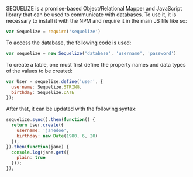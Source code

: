 SEQUELIZE is a promise-based Object/Relational Mapper and JavaScript library that can be used to communicate with databases. To use it, it is necessary to install it with the NPM and require it in the main JS file like so:
```js
var Sequelize = require('sequelize')
```
To access the database, the following code is used:
```js
var sequelize = new Sequelize('database', 'username', 'password')
```
To create a table, one must first define the property names and data types of the values to be created:
```js
var User = sequelize.define('user', {
  username: Sequelize.STRING,
  birthday: Sequelize.DATE
});
```
After that, it can be updated with the following syntax:
```js
sequelize.sync().then(function() {
  return User.create({
    username: 'janedoe',
    birthday: new Date(1980, 6, 20)
  });
}).then(function(jane) {
  console.log(jane.get({
    plain: true
  }));
});
```

